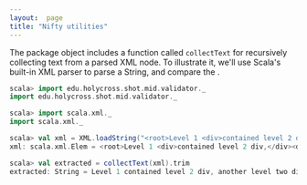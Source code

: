 ```yaml
---
layout:  page
title: "Nifty utilities"
---
```




The package object includes a function called `collectText` for recursively collecting text from a parsed XML node.  To illustrate it, we'll use Scala's built-in XML parser to parse a String, and compare the .




```scala
scala> import edu.holycross.shot.mid.validator._
import edu.holycross.shot.mid.validator._

scala> import scala.xml._
import scala.xml._

scala> val xml = XML.loadString("<root>Level 1 <div>contained level 2 div,</div><div> another level two div, <sub>which contained a third tier,</sub> and back to second level.</div></root>")
xml: scala.xml.Elem = <root>Level 1 <div>contained level 2 div,</div><div> another level two div, <sub>which contained a third tier,</sub> and back to second level.</div></root>

scala> val extracted = collectText(xml).trim
extracted: String = Level 1 contained level 2 div, another level two div, which contained a third tier, and back to second level.
```
